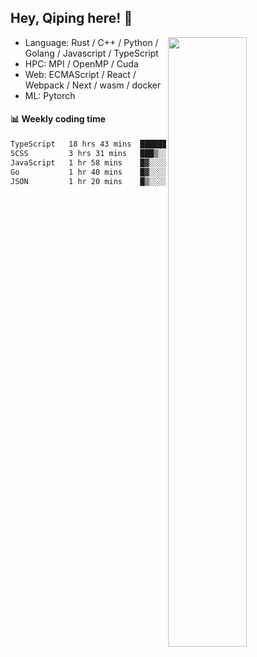 

## Hey, Qiping here! :wave:

[<img align="right" width="50%" src="https://github-readme-stats.vercel.app/api?username=ppppqp&theme=dark&show_icons=true">](https://metrics.lecoq.io/ppppqp?template=classic)



-   Language: Rust / C++ / Python / Golang / Javascript / TypeScript
-   HPC: MPI / OpenMP / Cuda
-   Web: ECMAScript / React / Webpack / Next / wasm / docker
-   ML: Pytorch



#### :bar_chart: Weekly coding time

<!--START_SECTION:waka-->

```txt
TypeScript   18 hrs 43 mins  █████████████████░░░░░░░░   67.90 %
SCSS         3 hrs 31 mins   ███▒░░░░░░░░░░░░░░░░░░░░░   12.78 %
JavaScript   1 hr 58 mins    █▓░░░░░░░░░░░░░░░░░░░░░░░   07.14 %
Go           1 hr 40 mins    █▓░░░░░░░░░░░░░░░░░░░░░░░   06.06 %
JSON         1 hr 20 mins    █▒░░░░░░░░░░░░░░░░░░░░░░░   04.88 %
```

<!--END_SECTION:waka-->
